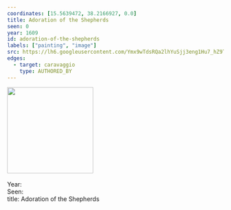 ```yaml
---
coordinates: [15.5639472, 38.2166927, 0.0]
title: Adoration of the Shepherds
seen: 0
year: 1609
id: adoration-of-the-shepherds
labels: ["painting", "image"]
src: https://lh6.googleusercontent.com/Ymx9wTdsRQa2lhYuSjj3eng1Hu7_hZ9Ti0f0cTXw3OEM5GSACJn9RbUPvTYmQHQUeqDhU8GDlsnUDHcFyC6Pw1Ys6fEEb2mylWSswfbcvOYX_0bDLm4JdjJLRtzptIwv
edges:
  - target: caravaggio
    type: AUTHORED_BY
---
```


<img src="https://lh6.googleusercontent.com/Ymx9wTdsRQa2lhYuSjj3eng1Hu7_hZ9Ti0f0cTXw3OEM5GSACJn9RbUPvTYmQHQUeqDhU8GDlsnUDHcFyC6Pw1Ys6fEEb2mylWSswfbcvOYX_0bDLm4JdjJLRtzptIwv" height="200" width="auto" /><br><br>Year: <br>Seen: <br>title: Adoration of the Shepherds